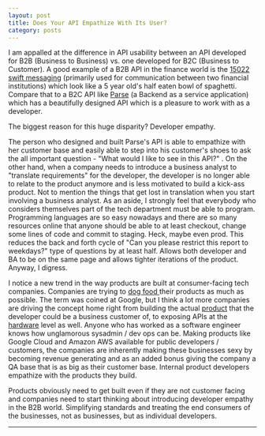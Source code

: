 ```yaml
---
layout: post
title: Does Your API Empathize With Its User?
category: posts
---
```


I am appalled at the difference in API usability between an API developed for B2B (Business to Business) vs. one developed for B2C (Business to Customer). A good example of a B2B API in the finance world is the <a href ="http://www.swift.com/products_services/by_type/messaging/index">15022 swift messaging</a> (primarily used for communication between two financial institutions) which look like a 5 year old's half eaten bowl of spaghetti. Compare that to a B2C API like  <a href ="https://parse.com/docs/rest">Parse</a> (a Backend as a service application) which has a beautifully designed API which is a pleasure to work with as a developer. 

The biggest reason for this huge disparity? Developer empathy. 

The person who designed and built Parse's API is able to empathize with her customer base and easily able to step into his customer's shoes to ask the all important question - "What would I like to see in this API?" . On the other hand, when a company needs to introduce a business analyst to "translate requirements" for the developer, the developer is no longer able to relate to the product anymore and is less motivated to build a kick-ass product. Not to mention the things that get lost in translation when you start involving a business analyst. As an aside, I strongly feel that everybody who considers themselves part of the tech department must be able to program. Programming languages are so easy nowadays and there are so many resources online that anyone should be able to at least checkout, change some lines of code and commit to staging. Heck, maybe even prod. This reduces the back and forth cycle of "Can you please restrict this report to weekdays?" type of questions by at least half. Allows both developer and BA to be on the same page and allows tighter iterations of the product. Anyway, I digress.

I notice a new trend in the way products are built at consumer-facing tech companies. Companies are trying to <a href="http://en.wikipedia.org/wiki/Eating_your_own_dog_food"> dog food </a> their products as much as possible. The term was coined at Google, but I think a lot more companies are driving the concept home right from building the actual <a href ="https://www.gmail.com">product</a> that the developer could be a business customer of, to exposing APIs at the <a href ="https://cloud.google.com/ ">hardware</a> level as well. Anyone who has worked as a software engineer knows how unglamorous sysadmin / dev ops can be. Making products like Google Cloud and Amazon AWS available for public developers / customers, the companies are inherently making these businesses sexy by becoming revenue generating and as an added bonus giving the company a QA base that is as big as their customer base. Internal product developers empathize with the products they build. 

Products obviously need to get built even if they are not customer facing and companies need to start thinking about introducing developer empathy in the B2B world. Simplifying standards and treating the end consumers of the businesses, not as businesses, but as individual developers. 

---